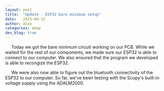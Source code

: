 ```yaml
---
layout: post
title:  "Update - ESP32 bare minimum setup"
date:   2025-04-12
author: Alex
categories: emap
dev_blog: true
---
```




&nbsp;&nbsp;&nbsp;&nbsp; Today we got the bare minimum circuit working on our PCB. While we waited for the rest of our components, we made sure our ESP32 is able to connect to our computer. We also ensured that the program we developed is able to recongize the ESP32. 

&nbsp;&nbsp;&nbsp;&nbsp; We were also now able to figure out the bluetooth connectivity of the ESP32 to our computer. So far, we've been testing with the Scopy's built-in voltage supply using the ADALM2000. 